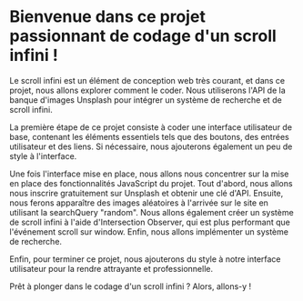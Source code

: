 # Bienvenue dans ce projet passionnant de codage d'un scroll infini !

Le scroll infini est un élément de conception web très courant, et dans ce projet, nous allons explorer comment le coder. Nous utiliserons l'API de la banque d'images Unsplash pour intégrer un système de recherche et de scroll infini.

La première étape de ce projet consiste à coder une interface utilisateur de base, contenant les éléments essentiels tels que des boutons, des entrées utilisateur et des liens. Si nécessaire, nous ajouterons également un peu de style à l'interface.

Une fois l'interface mise en place, nous allons nous concentrer sur la mise en place des fonctionnalités JavaScript du projet. Tout d'abord, nous allons nous inscrire gratuitement sur Unsplash et obtenir une clé d'API. Ensuite, nous ferons apparaître des images aléatoires à l'arrivée sur le site en utilisant la searchQuery "random". Nous allons également créer un système de scroll infini à l'aide d'Intersection Observer, qui est plus performant que l'événement scroll sur window. Enfin, nous allons implémenter un système de recherche.

Enfin, pour terminer ce projet, nous ajouterons du style à notre interface utilisateur pour la rendre attrayante et professionnelle.

Prêt à plonger dans le codage d'un scroll infini ? Alors, allons-y !
